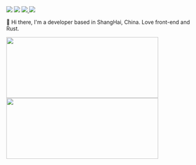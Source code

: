 <img src="https://img.shields.io/github/followers/rainbowatcher?style=flat-square" />
<img src="https://img.shields.io/github/stars/rainbowatcher?style=flat-square" />
<a href="mailto:rainbow-w@qq.com?subject=Hello rainbowatcher, From Github" target="_blank">
    <img src="https://img.shields.io/badge/email-blue?style=flat-square&logo=gmail" />
</a>
<a href="https://twitter.com/_rainbowatcher" target="_blank">
  <img src="https://img.shields.io/badge/twitter-blue?style=flat-square&logo=twitter" />
</a>

👋 Hi there, I'm a developer based in ShangHai, China. Love front-end and Rust.

<div>  
  <img src="https://github-readme-stats.vercel.app/api?username=rainbowatcher&show_icons=true&icon_color=CE1D2D&text_color=718096&bg_color=00000000&hide_title=true&hide_border=true" width="400" height="160"/>
  <img src="https://github-readme-stats.vercel.app/api/top-langs/?username=rainbowatcher&layout=compact&text_color=718096&bg_color=00000000&hide_title=true&hide_border=true" width="400" height="160"/>
</div>

